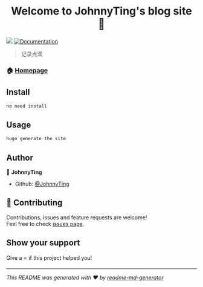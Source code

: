 <h1 align="center">Welcome to JohnnyTing&#39;s blog site 👋</h1>
<p>
  <img src="https://img.shields.io/badge/version-0.0.1-blue.svg?cacheSeconds=2592000" />
  <a href="https://github.com/JohnnyTing/JohnnyTing.github.io/blob/master/README.md">
    <img alt="Documentation" src="https://img.shields.io/badge/documentation-yes-brightgreen.svg" target="_blank" />
  </a>
</p>

> 记录点滴

### 🏠 [Homepage](https://github.com/JohnnyTing/JohnnyTing.github.io)

## Install

```sh
no need install
```

## Usage

```sh
hugo generate the site
```

## Author

👤 **JohnnyTing**

* Github: [@JohnnyTing](https://github.com/JohnnyTing)

## 🤝 Contributing

Contributions, issues and feature requests are welcome!<br />Feel free to check [issues page](https://github.com/JohnnyTing/JohnnyTing.github.io/issues).

## Show your support

Give a ⭐️ if this project helped you!

***
_This README was generated with ❤️ by [readme-md-generator](https://github.com/kefranabg/readme-md-generator)_
